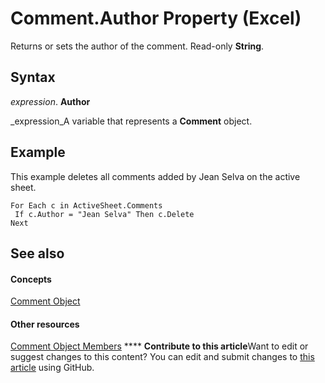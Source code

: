 
# Comment.Author Property (Excel)

Returns or sets the author of the comment. Read-only  **String**.


## Syntax

 _expression_. **Author**

 _expression_A variable that represents a  **Comment** object.


## Example

This example deletes all comments added by Jean Selva on the active sheet.


```
For Each c in ActiveSheet.Comments 
 If c.Author = "Jean Selva" Then c.Delete 
Next
```


## See also


#### Concepts


 [Comment Object](3627e9be-2a28-9dc5-c822-ad42857134e3.md)
#### Other resources


 [Comment Object Members](b2ed3262-4479-83e9-28a1-8d61870db1f1.md)
****   **Contribute to this article**Want to edit or suggest changes to this content? You can edit and submit changes to  [this article](https://github.com/jhershey00/VBA_Excel_Test/OpenXMLCon/articles/ac964a80-1646-41a0-8b3a-941c800395e7.md) using GitHub.

